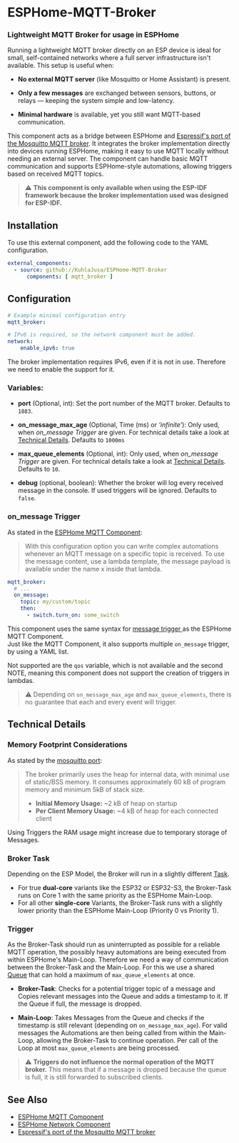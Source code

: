# ESPHome-MQTT-Broker
### Lightweight MQTT Broker for usage in ESPHome

Running a lightweight MQTT broker directly on an ESP device is ideal for small, self-contained networks where a full server infrastructure isn't available. This setup is useful when:  
- **No external MQTT server** (like Mosquitto or Home Assistant) is present.

- **Only a few messages** are exchanged between sensors, buttons, or relays — keeping the system simple and low-latency.

-  **Minimal hardware** is available, yet you still want MQTT-based communication.

This component acts as a bridge between ESPHome and [Espressif's port of the Mosquitto MQTT broker](https://github.com/espressif/esp-protocols/tree/master/components/mosquitto). It integrates the broker implementation directly into devices running ESPHome, making it easy to use MQTT locally without needing an external server. The component can handle basic MQTT communication and supports ESPHome-style automations, allowing triggers based on received MQTT topics.  

> ⚠️ **This component is only available when using the ESP-IDF framework because the broker implementation used was designed for ESP-IDF.**

## Installation

To use this external component, add the following code to the YAML configuration.

```yaml
external_components:
  - source: github://KuhlaJusa/ESPHome-MQTT-Broker
      components: [ mqtt_broker ]
```
## Configuration

```yaml
# Example minimal configuration entry
mqtt_broker:

# IPv6 is required, so the network component must be added.
network:
    enable_ipv6: true
```

The broker implementation requires IPv6, even if it is not in use. Therefore we need to enable the support for it.

### Variables:

- **port** (Optional, int): Set the port number of the MQTT broker. Defaults to `1883`.  

- **on_message_max_age** (Optional, Time (ms) or *'infinite'*): Only used, when *on_message Trigger* are given. For technical details take a look at [Technical Details](#technical-details). Defaults to `1000ms`

- **max_queue_elements** (Optional, int): Only used, when *on_message Trigger* are given. For technical details take a look at [Technical Details](#technical-details). Defaults to `10`.

- **debug** (optional, boolean): Whether the broker will log every received message in the console. If used triggers will be ignored. Defaults to `false`.

### on_message Trigger

As stated in the [ESPHome MQTT Component](https://esphome.io/components/mqtt.html#on-message-trigger):

>With this configuration option you can write complex automations whenever an MQTT message on a specific topic is received. To use the message content, use a lambda template, the message payload is available under the name x inside that lambda.

  ```yaml
  mqtt_broker:
    # ...
    on_message:
      topic: my/custom/topic
      then:
        - switch.turn_on: some_switch
  ```

This component uses the same syntax for [message trigger ](https://esphome.io/components/mqtt.html#on-message-trigger) as the ESPHome MQTT Component.  
Just like the MQTT Component, it also supports multiple `on_message` trigger, by using a YAML list.

Not supported are the `qos` variable, which is not available and the second NOTE, meaning this component does not support the creation of triggers in lambdas.

> ⚠️ Depending on `on_message_max_age` and `max_queue_elements`, there is no guarantee that each and every event will trigger.


## Technical Details

### Memory Footprint Considerations

As stated by the [mosquitto port](https://github.com/espressif/esp-protocols/tree/master/components/mosquitto#memory-footprint-considerations):
>The broker primarily uses the heap for internal data, with minimal use of static/BSS memory. It consumes approximately 60 kB of program memory and minimum 5kB of stack size.
>
> - **Initial Memory Usage:** ~2 kB of heap on startup
> - **Per Client Memory Usage:** ~4 kB of heap for each connected client

Using Triggers the RAM usage might increase due to temporary storage of Messages.

### Broker Task

Depending on the ESP Model, the Broker will run in a slightly different [Task](https://docs.espressif.com/projects/esp-idf/en/stable/esp32/api-reference/system/freertos_idf.html#tasks). 

- For true **dual-core** variants like the ESP32 or ESP32-S3, the Broker-Task runs on Core 1 with the same priority as the ESPHome Main-Loop.
- For all other **single-core** Variants, the Broker-Task runs with a slightly lower priority than the ESPHome Main-Loop (Priority 0 vs Priority 1).

### Trigger

As the Broker-Task should run as uninterrupted as possible for a reliable MQTT operation, the possibly heavy automations are being executed from within ESPHome's Main-Loop. Therefore we need a way of communication between the Broker-Task and the Main-Loop. For this we use a shared [Queue](https://docs.espressif.com/projects/esp-idf/en/v5.0/esp32/api-reference/system/freertos.html#queue-api) that can hold a maximum of `max_queue_elements` at once.

- **Broker-Task**: Checks for a potential trigger topic of a message and Copies relevant messages into the Queue and adds a timestamp to it. If the Queue if full, the message is dropped.

- **Main-Loop**: Takes Messages from the Queue and checks if the timestamp is still relevant (depending on `on_message_max_age`). For valid messages the Automations are then being called from within the Main-Loop, allowing the Broker-Task to continue operation. Per call of the Loop at most `max_queue_elements` are being processed.

>⚠️ **Triggers do not influence the normal operation of the MQTT broker.** This means that if a message is dropped because the queue is full, it is still forwarded to subscribed clients.

## See Also
- [ESPHome MQTT Component](https://esphome.io/components/mqtt.html)
- [ESPHome Network Component](https://esphome.io/components/network.html)
- [Espressif's port of the Mosquitto MQTT broker](https://github.com/espressif/esp-protocols/tree/master/components/mosquitto)